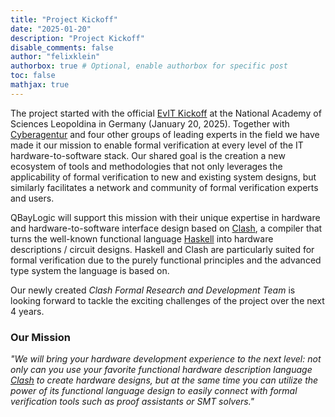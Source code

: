 ```yaml
---
title: "Project Kickoff"
date: "2025-01-20"
description: "Project Kickoff"
disable_comments: false
author: "felixklein"
authorbox: true # Optional, enable authorbox for specific post
toc: false
mathjax: true
---
```


The project started with the official [EvIT Kickoff](https://www.cyberagentur.de/en/press/a-milestone-for-it-security-in-germany) at the National Academy of Sciences Leopoldina in Germany (January 20, 2025). Together with [Cyberagentur](https://www.cyberagentur.de) and four other groups of leading experts in the field we have made it our mission to enable formal verification at every level of the IT hardware-to-software stack.  Our shared goal is the creation a new ecosystem of tools and methodologies that not only leverages the applicability of formal verification to new and existing system designs, but similarly facilitates a network and community of formal verification experts and users.

QBayLogic will support this mission with their unique expertise in hardware and hardware-to-software interface design based on [Clash](https://clash-lang.org), a compiler that turns the well-known functional language [Haskell](https://www.haskell.org) into hardware descriptions / circuit designs. Haskell and Clash are particularly suited for formal verification due to the purely functional principles and the advanced type system the language is based on.


Our newly created _Clash Formal Research and Development Team_ is looking forward to tackle the exciting challenges of the project over the next 4 years.

<!--more-->

### Our Mission

_"We will bring your hardware development experience to the next level: not only can you use your favorite functional hardware description language [Clash](https://clash-lang.org) to create hardware designs, but at the same time you can utilize the power of its functional language design to easily connect with formal verification tools such as proof assistants or SMT solvers."_
